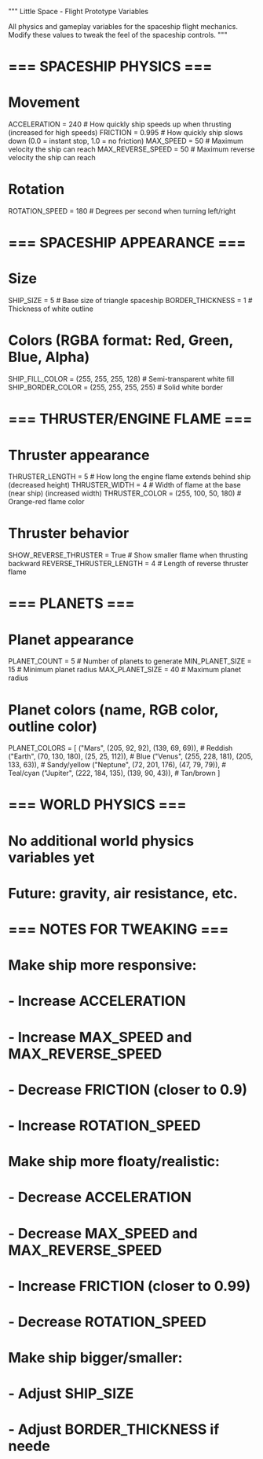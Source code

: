 """
Little Space - Flight Prototype Variables

All physics and gameplay variables for the spaceship flight mechanics.
Modify these values to tweak the feel of the spaceship controls.
"""

# === SPACESHIP PHYSICS ===

# Movement
ACCELERATION = 240          # How quickly ship speeds up when thrusting (increased for high speeds)
FRICTION = 0.995           # How quickly ship slows down (0.0 = instant stop, 1.0 = no friction)
MAX_SPEED = 50         # Maximum velocity the ship can reach
MAX_REVERSE_SPEED = 50    # Maximum reverse velocity the ship can reach

# Rotation  
ROTATION_SPEED = 180       # Degrees per second when turning left/right

# === SPACESHIP APPEARANCE ===

# Size
SHIP_SIZE = 5              # Base size of triangle spaceship
BORDER_THICKNESS = 1       # Thickness of white outline

# Colors (RGBA format: Red, Green, Blue, Alpha)
SHIP_FILL_COLOR = (255, 255, 255, 128)    # Semi-transparent white fill
SHIP_BORDER_COLOR = (255, 255, 255, 255)  # Solid white border

# === THRUSTER/ENGINE FLAME ===

# Thruster appearance
THRUSTER_LENGTH = 5            # How long the engine flame extends behind ship (decreased height)
THRUSTER_WIDTH = 4             # Width of flame at the base (near ship) (increased width)
THRUSTER_COLOR = (255, 100, 50, 180)  # Orange-red flame color

# Thruster behavior  
SHOW_REVERSE_THRUSTER = True   # Show smaller flame when thrusting backward
REVERSE_THRUSTER_LENGTH = 4    # Length of reverse thruster flame

# === PLANETS ===

# Planet appearance
PLANET_COUNT = 5                   # Number of planets to generate
MIN_PLANET_SIZE = 15              # Minimum planet radius
MAX_PLANET_SIZE = 40              # Maximum planet radius

# Planet colors (name, RGB color, outline color)
PLANET_COLORS = [
    ("Mars", (205, 92, 92), (139, 69, 69)),        # Reddish
    ("Earth", (70, 130, 180), (25, 25, 112)),      # Blue
    ("Venus", (255, 228, 181), (205, 133, 63)),    # Sandy/yellow
    ("Neptune", (72, 201, 176), (47, 79, 79)),     # Teal/cyan
    ("Jupiter", (222, 184, 135), (139, 90, 43)),   # Tan/brown
]

# === WORLD PHYSICS ===

# No additional world physics variables yet
# Future: gravity, air resistance, etc.

# === NOTES FOR TWEAKING ===

# Make ship more responsive:
#   - Increase ACCELERATION
#   - Increase MAX_SPEED and MAX_REVERSE_SPEED
#   - Decrease FRICTION (closer to 0.9)
#   - Increase ROTATION_SPEED

# Make ship more floaty/realistic:  
#   - Decrease ACCELERATION
#   - Decrease MAX_SPEED and MAX_REVERSE_SPEED
#   - Increase FRICTION (closer to 0.99)
#   - Decrease ROTATION_SPEED

# Make ship bigger/smaller:
#   - Adjust SHIP_SIZE
#   - Adjust BORDER_THICKNESS if neede